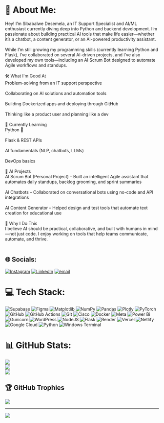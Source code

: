 # 💫 About Me:
Hey! I’m Sibabalwe Desemela, an IT Support Specialist and AI/ML enthusiast currently diving deep into Python and backend development. I’m passionate about building practical AI tools that make life easier—whether it’s a chatbot, a content generator, or an AI-powered productivity assistant.<br><br>While I’m still growing my programming skills (currently learning Python and Flask), I’ve collaborated on several AI-driven projects, and I’ve also developed my own tools—including an AI Scrum Bot designed to automate Agile workflows and standups.<br><br>🛠️ What I'm Good At<br>Problem-solving from an IT support perspective<br><br>Collaborating on AI solutions and automation tools<br><br>Building Dockerized apps and deploying through GitHub<br><br>Thinking like a product user and planning like a dev<br><br>🌱 Currently Learning<br>Python 🐍<br><br>Flask & REST APIs<br><br>AI fundamentals (NLP, chatbots, LLMs)<br><br>DevOps basics<br><br>🤖 AI Projects<br>AI Scrum Bot (Personal Project) – Built an intelligent Agile assistant that automates daily standups, backlog grooming, and sprint summaries<br><br>AI Chatbots – Collaborated on conversational bots using no-code and API integrations<br><br>AI Content Generator – Helped design and test tools that automate text creation for educational use<br><br>🚀 Why I Do This<br>I believe AI should be practical, collaborative, and built with humans in mind—not just code. I enjoy working on tools that help teams communicate, automate, and thrive.<br><br>


## 🌐 Socials:
[![Instagram](https://img.shields.io/badge/Instagram-%23E4405F.svg?logo=Instagram&logoColor=white)](https://www.instagram.com/siba_desss/) 
[![LinkedIn](https://img.shields.io/badge/LinkedIn-%230077B5.svg?logo=linkedin&logoColor=white)](https://www.linkedin.com/in/sibabalwe-desemela-554789253/) 
[![email](https://img.shields.io/badge/Email-D14836?logo=gmail&logoColor=white)](mailto:sibabalwedes@gmail.com) 

# 💻 Tech Stack:
![Supabase](https://img.shields.io/badge/Supabase-3ECF8E?style=for-the-badge&logo=supabase&logoColor=white) ![Figma](https://img.shields.io/badge/figma-%23F24E1E.svg?style=for-the-badge&logo=figma&logoColor=white) ![Matplotlib](https://img.shields.io/badge/Matplotlib-%23ffffff.svg?style=for-the-badge&logo=Matplotlib&logoColor=black) ![NumPy](https://img.shields.io/badge/numpy-%23013243.svg?style=for-the-badge&logo=numpy&logoColor=white) ![Pandas](https://img.shields.io/badge/pandas-%23150458.svg?style=for-the-badge&logo=pandas&logoColor=white) ![Plotly](https://img.shields.io/badge/Plotly-%233F4F75.svg?style=for-the-badge&logo=plotly&logoColor=white) ![PyTorch](https://img.shields.io/badge/PyTorch-%23EE4C2C.svg?style=for-the-badge&logo=PyTorch&logoColor=white) ![GitHub](https://img.shields.io/badge/github-%23121011.svg?style=for-the-badge&logo=github&logoColor=white) ![GitHub Actions](https://img.shields.io/badge/github%20actions-%232671E5.svg?style=for-the-badge&logo=githubactions&logoColor=white) ![Git](https://img.shields.io/badge/git-%23F05033.svg?style=for-the-badge&logo=git&logoColor=white) ![Cisco](https://img.shields.io/badge/cisco-%23049fd9.svg?style=for-the-badge&logo=cisco&logoColor=black) ![Docker](https://img.shields.io/badge/docker-%230db7ed.svg?style=for-the-badge&logo=docker&logoColor=white) ![Meta](https://img.shields.io/badge/Meta-%230467DF.svg?style=for-the-badge&logo=Meta&logoColor=white) ![Power Bi](https://img.shields.io/badge/power_bi-F2C811?style=for-the-badge&logo=powerbi&logoColor=black) ![Gunicorn](https://img.shields.io/badge/gunicorn-%298729.svg?style=for-the-badge&logo=gunicorn&logoColor=white) ![WordPress](https://img.shields.io/badge/WordPress-%23117AC9.svg?style=for-the-badge&logo=WordPress&logoColor=white) ![NodeJS](https://img.shields.io/badge/node.js-6DA55F?style=for-the-badge&logo=node.js&logoColor=white) ![Flask](https://img.shields.io/badge/flask-%23000.svg?style=for-the-badge&logo=flask&logoColor=white) ![Render](https://img.shields.io/badge/Render-%46E3B7.svg?style=for-the-badge&logo=render&logoColor=white) ![Vercel](https://img.shields.io/badge/vercel-%23000000.svg?style=for-the-badge&logo=vercel&logoColor=white) ![Netlify](https://img.shields.io/badge/netlify-%23000000.svg?style=for-the-badge&logo=netlify&logoColor=#00C7B7) ![Google Cloud](https://img.shields.io/badge/GoogleCloud-%234285F4.svg?style=for-the-badge&logo=google-cloud&logoColor=white) ![Python](https://img.shields.io/badge/python-3670A0?style=for-the-badge&logo=python&logoColor=ffdd54) ![Windows Terminal](https://img.shields.io/badge/Windows%20Terminal-%234D4D4D.svg?style=for-the-badge&logo=windows-terminal&logoColor=white)
# 📊 GitHub Stats:
![](https://github-readme-stats.vercel.app/api?username=Sibz-Design&theme=dark&hide_border=false&include_all_commits=false&count_private=false)<br/>
![](https://nirzak-streak-stats.vercel.app/?user=Sibz-Design&theme=dark&hide_border=false)<br/>
![](https://github-readme-stats.vercel.app/api/top-langs/?username=Sibz-Design&theme=dark&hide_border=false&include_all_commits=false&count_private=false&layout=compact)

## 🏆 GitHub Trophies
![](https://github-profile-trophy.vercel.app/?username=Sibz-Design&theme=radical&no-frame=false&no-bg=true&margin-w=4)

---
[![](https://visitcount.itsvg.in/api?id=Sibz-Design&icon=0&color=0)](https://visitcount.itsvg.in)

<!-- Proudly created with GPRM ( https://gprm.itsvg.in ) -->
